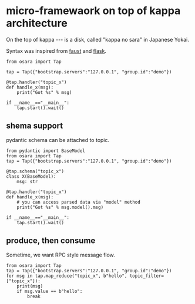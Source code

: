 # micro-framewaork on top of kappa architecture
On the top of kappa --- is a disk, called "kappa no sara" in Japanese Yokai.

Syntax was inspired from [faust](https://pypi.org/project/faust/) and [flask](https://pypi.org/project/Flask/).

```
from osara import Tap

tap = Tap({"bootstrap.servers":"127.0.0.1", "group.id":"demo"})

@tap.handler("topic_x")
def handle_x(msg):
	print("Got %s" % msg)

if __name__=="__main__":
	tap.start().wait()
```


## shema support

pydantic schema can be attached to topic.

```
from pydantic import BaseModel
from osara import Tap
tap = Tap({"bootstrap.servers":"127.0.0.1", "group.id":"demo"})

@tap.schema("topic_x")
class X(BaseModel):
	msg: str

@tap.handler("topic_x")
def handle_x(msg):
	# you can access parsed data via "model" method
	print("Got %s" % msg.model().msg)

if __name__=="__main__":
	tap.start().wait()
```

## produce, then consume

Sometime, we want RPC style message flow.

```
from osara import Tap
tap = Tap({"bootstrap.servers":"127.0.0.1", "group.id":"demo"})
for msg in tap.map_reduce("topic_x", b"hello", topic_filter=["topic_x"]):
	print(msg)
	if msg.value == b"hello":
		break

```

